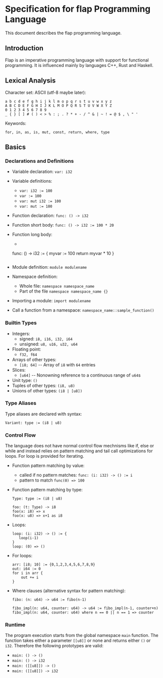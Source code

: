 # Specification for flap Programming Language

This document describes the flap programming language.

## Introduction

Flap is an imperative programming language with support for functional programming.
It is influenced mainly by languages C++, Rust and Haskell.

## Lexical Analysis

Character set: ASCII (utf-8 maybe later):
```
a b c d e f g h i j k l m o p q r s t u v w x y z
A B C D E F G H I J K L M O P Q R S T U V W X Y Z
0 1 2 3 4 5 6 7 8 9
_ { } [ ] # ( ) < > % : ; . ? * + - / ^ & | ~ ! = @ $ , \ " '
```

Keywords:
```
for, in, as, is, mut, const, return, where, type
```

## Basics

### Declarations and Definitions

- Variable declaration: `var: i32`
- Variable definitions:
    - `var: i32 := 100`
    - `var := 100`
    - `var: mut i32 := 100`
    - `var: mut := 100`
- Function declaration: `func: () -> i32`
- Function short body: `func: () -> i32 := 100 * 20`
- Function long body:
    - ```
    func: () -> i32 := {
        myvar := 100
        return myvar * 10
    }
    ```
- Module definition: `module modulename`
- Namespace definition:
    - Whole file: `namespace namespace_name`
    - Part of the file `namespace namespace_name {}`

- Importing a module: `import modulename`
- Call a function from a namespace: `namespace_name::sample_function()`


### Builtin Types

- Integers:
    - signed: `i8, i16, i32, i64`
    - unsigned: `u8, u16, u32, u64`
- Floating point:
    - `f32, f64`
- Arrays of other types:
    - `[i8; 64]` -- Array of `i8` with `64` entries
- Slices:
    - `[u64]` -- Nonowning reference to a continuous range of `u64`s
- Unit type: `()`
- Tuples of other types: `(i8, u8)`
- Unions of other types: `(i8 | [u8])`


### Type Aliases

Type aliases are declared with syntax:
```
Variant: type := (i8 | u8)
```



### Control Flow
The language does not have normal control flow mechnisms like if, else or while
and instead relies on pattern matching and tail call optimizations for loops.
For loop is provided for iterating.

- Function pattern matching by value:
    - called if no pattern matches: `func: (i: i32) -> () := i`
    - pattern to match `func(0) => 100`

- Function pattern matching by type:
    ```
    Type: type := (i8 | u8)

    foo: (t: Type) -> i8
    foo(x: i8) => x
    foo(x: u8) => x+1 as i8
    ```

- Loops:
    ```
    loop: (i: i32) -> () := {
       loop(i-1)
    }
    loop: (0) => ()
    ```
- For loops:
    ```
    arr: [i8; 10] := {0,1,2,3,4,5,6,7,8,9}
    out: i64 := 0
    for i in arr {
        out += i
    }
    ```

- Where clauses (alternative syntax for pattern matching):
    ```
    fibo: (n: u64) -> u64 := fibo(n-1)

    fibo_impl(n: u64, counter: u64) -> u64 := fibo_impl(n-1, counter+n)
    fibo_impl(n: u64, counter: u64) where n == 0 || n == 1 => counter
    ```

### Runtime

The program execution starts from the global namespace `main` function.
The function takes either a parameter `[[u8]]` or none and returns either
`()` or `i32`. Therefore the following prototypes are valid:
- `main: () -> ()`
- `main: () -> i32`
- `main: ([[u8]]) -> ()`
- `main: ([[u8]]) -> i32`


